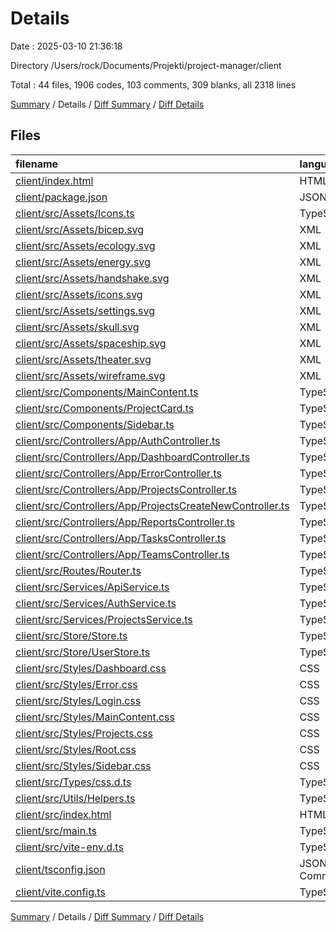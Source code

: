 # Details

Date : 2025-03-10 21:36:18

Directory /Users/rock/Documents/Projekti/project-manager/client

Total : 44 files,  1906 codes, 103 comments, 309 blanks, all 2318 lines

[Summary](results.md) / Details / [Diff Summary](diff.md) / [Diff Details](diff-details.md)

## Files
| filename | language | code | comment | blank | total |
| :--- | :--- | ---: | ---: | ---: | ---: |
| [client/index.html](/client/index.html) | HTML | 13 | 0 | 1 | 14 |
| [client/package.json](/client/package.json) | JSON | 15 | 0 | 1 | 16 |
| [client/src/Assets/Icons.ts](/client/src/Assets/Icons.ts) | TypeScript | 51 | 0 | 9 | 60 |
| [client/src/Assets/bicep.svg](/client/src/Assets/bicep.svg) | XML | 1 | 0 | 0 | 1 |
| [client/src/Assets/ecology.svg](/client/src/Assets/ecology.svg) | XML | 1 | 0 | 0 | 1 |
| [client/src/Assets/energy.svg](/client/src/Assets/energy.svg) | XML | 1 | 0 | 0 | 1 |
| [client/src/Assets/handshake.svg](/client/src/Assets/handshake.svg) | XML | 1 | 0 | 0 | 1 |
| [client/src/Assets/icons.svg](/client/src/Assets/icons.svg) | XML | 1 | 0 | 0 | 1 |
| [client/src/Assets/settings.svg](/client/src/Assets/settings.svg) | XML | 1 | 0 | 0 | 1 |
| [client/src/Assets/skull.svg](/client/src/Assets/skull.svg) | XML | 1 | 0 | 0 | 1 |
| [client/src/Assets/spaceship.svg](/client/src/Assets/spaceship.svg) | XML | 1 | 0 | 0 | 1 |
| [client/src/Assets/theater.svg](/client/src/Assets/theater.svg) | XML | 1 | 0 | 0 | 1 |
| [client/src/Assets/wireframe.svg](/client/src/Assets/wireframe.svg) | XML | 1 | 0 | 0 | 1 |
| [client/src/Components/MainContent.ts](/client/src/Components/MainContent.ts) | TypeScript | 12 | 0 | 2 | 14 |
| [client/src/Components/ProjectCard.ts](/client/src/Components/ProjectCard.ts) | TypeScript | 57 | 0 | 6 | 63 |
| [client/src/Components/Sidebar.ts](/client/src/Components/Sidebar.ts) | TypeScript | 184 | 13 | 24 | 221 |
| [client/src/Controllers/App/AuthController.ts](/client/src/Controllers/App/AuthController.ts) | TypeScript | 185 | 11 | 23 | 219 |
| [client/src/Controllers/App/DashboardController.ts](/client/src/Controllers/App/DashboardController.ts) | TypeScript | 147 | 6 | 21 | 174 |
| [client/src/Controllers/App/ErrorController.ts](/client/src/Controllers/App/ErrorController.ts) | TypeScript | 41 | 0 | 6 | 47 |
| [client/src/Controllers/App/ProjectsController.ts](/client/src/Controllers/App/ProjectsController.ts) | TypeScript | 240 | 3 | 31 | 274 |
| [client/src/Controllers/App/ProjectsCreateNewController.ts](/client/src/Controllers/App/ProjectsCreateNewController.ts) | TypeScript | 17 | 0 | 4 | 21 |
| [client/src/Controllers/App/ReportsController.ts](/client/src/Controllers/App/ReportsController.ts) | TypeScript | 8 | 1 | 1 | 10 |
| [client/src/Controllers/App/TasksController.ts](/client/src/Controllers/App/TasksController.ts) | TypeScript | 8 | 1 | 1 | 10 |
| [client/src/Controllers/App/TeamsController.ts](/client/src/Controllers/App/TeamsController.ts) | TypeScript | 8 | 1 | 1 | 10 |
| [client/src/Routes/Router.ts](/client/src/Routes/Router.ts) | TypeScript | 67 | 5 | 17 | 89 |
| [client/src/Services/ApiService.ts](/client/src/Services/ApiService.ts) | TypeScript | 56 | 0 | 12 | 68 |
| [client/src/Services/AuthService.ts](/client/src/Services/AuthService.ts) | TypeScript | 51 | 0 | 9 | 60 |
| [client/src/Services/ProjectsService.ts](/client/src/Services/ProjectsService.ts) | TypeScript | 23 | 0 | 6 | 29 |
| [client/src/Store/Store.ts](/client/src/Store/Store.ts) | TypeScript | 51 | 12 | 15 | 78 |
| [client/src/Store/UserStore.ts](/client/src/Store/UserStore.ts) | TypeScript | 24 | 0 | 4 | 28 |
| [client/src/Styles/Dashboard.css](/client/src/Styles/Dashboard.css) | CSS | 69 | 39 | 12 | 120 |
| [client/src/Styles/Error.css](/client/src/Styles/Error.css) | CSS | 11 | 0 | 2 | 13 |
| [client/src/Styles/Login.css](/client/src/Styles/Login.css) | CSS | 81 | 0 | 13 | 94 |
| [client/src/Styles/MainContent.css](/client/src/Styles/MainContent.css) | CSS | 5 | 1 | 1 | 7 |
| [client/src/Styles/Projects.css](/client/src/Styles/Projects.css) | CSS | 207 | 3 | 35 | 245 |
| [client/src/Styles/Root.css](/client/src/Styles/Root.css) | CSS | 12 | 0 | 3 | 15 |
| [client/src/Styles/Sidebar.css](/client/src/Styles/Sidebar.css) | CSS | 106 | 0 | 18 | 124 |
| [client/src/Types/css.d.ts](/client/src/Types/css.d.ts) | TypeScript | 4 | 0 | 0 | 4 |
| [client/src/Utils/Helpers.ts](/client/src/Utils/Helpers.ts) | TypeScript | 76 | 4 | 18 | 98 |
| [client/src/index.html](/client/src/index.html) | HTML | 12 | 0 | 2 | 14 |
| [client/src/main.ts](/client/src/main.ts) | TypeScript | 27 | 0 | 5 | 32 |
| [client/src/vite-env.d.ts](/client/src/vite-env.d.ts) | TypeScript | 0 | 1 | 1 | 2 |
| [client/tsconfig.json](/client/tsconfig.json) | JSON with Comments | 19 | 2 | 3 | 24 |
| [client/vite.config.ts](/client/vite.config.ts) | TypeScript | 9 | 0 | 2 | 11 |

[Summary](results.md) / Details / [Diff Summary](diff.md) / [Diff Details](diff-details.md)